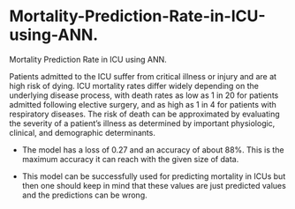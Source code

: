 # Mortality-Prediction-Rate-in-ICU-using-ANN.
Mortality Prediction Rate in ICU using ANN.

Patients admitted to the ICU suffer from critical illness or injury and are at high risk of dying. ICU mortality rates differ widely depending on the underlying disease process, with death rates as low as 1 in 20 for patients admitted following elective surgery, and as high as 1 in 4 for patients with respiratory diseases. The risk of death can be approximated by evaluating the severity of a patient’s illness as determined by important physiologic, clinical, and demographic determinants.


* The model has a loss of 0.27 and an accuracy of about 88%. This is the maximum accuracy it can reach with the given size of data.

* This model can be successfully used for predicting mortality in ICUs but then one should keep in mind that these values are just predicted values and the predictions can be wrong.
